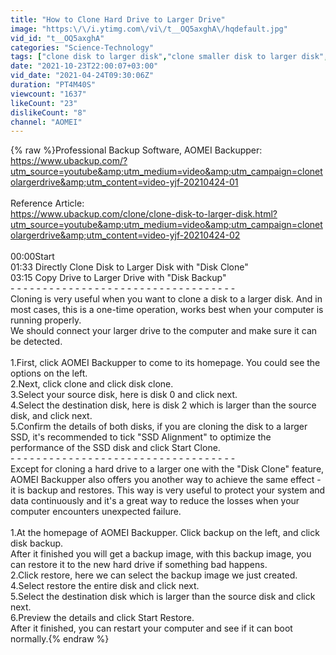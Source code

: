 ```yaml
---
title: "How to Clone Hard Drive to Larger Drive"
image: "https:\/\/i.ytimg.com\/vi\/t__OQ5axghA\/hqdefault.jpg"
vid_id: "t__OQ5axghA"
categories: "Science-Technology"
tags: ["clone disk to larger disk","clone smaller disk to larger disk","clone disk to larger drive"]
date: "2021-10-23T22:00:07+03:00"
vid_date: "2021-04-24T09:30:06Z"
duration: "PT4M40S"
viewcount: "1637"
likeCount: "23"
dislikeCount: "8"
channel: "AOMEI"
---
```

{% raw %}Professional Backup Software, AOMEI Backupper: <br /><a rel="nofollow" target="blank" href="https://www.ubackup.com/?utm_source=youtube&amp;utm_medium=video&amp;utm_campaign=clonetolargerdrive&amp;utm_content=video-yjf-20210424-01">https://www.ubackup.com/?utm_source=youtube&amp;utm_medium=video&amp;utm_campaign=clonetolargerdrive&amp;utm_content=video-yjf-20210424-01</a> <br /><br />Reference Article:<br /><a rel="nofollow" target="blank" href="https://www.ubackup.com/clone/clone-disk-to-larger-disk.html?utm_source=youtube&amp;utm_medium=video&amp;utm_campaign=clonetolargerdrive&amp;utm_content=video-yjf-20210424-02">https://www.ubackup.com/clone/clone-disk-to-larger-disk.html?utm_source=youtube&amp;utm_medium=video&amp;utm_campaign=clonetolargerdrive&amp;utm_content=video-yjf-20210424-02</a><br /><br />00:00​​​​​​​​​​​ Start<br />01:33​​​​​ Directly Clone Disk to Larger Disk with &quot;Disk Clone&quot;<br />03:15​​​​​​ Copy Drive to Larger Drive with &quot;Disk Backup&quot;<br />- - - - - - - - - - - - - - - - - - - - - - - - - - - - - - - - - - -<br />Cloning is very useful when you want to clone a disk to a larger disk. And in most cases, this is a one-time operation, works best when your computer is running properly.<br />We should connect your larger drive to the computer and make sure it can be detected.<br /><br />1.First, click AOMEI Backupper to come to its homepage. You could see the options on the left.<br />2.Next, click clone and click disk clone.<br />3.Select your source disk, here is disk 0 and click next.<br />4.Select the destination disk, here is disk 2 which is larger than the source disk, and click next.<br />5.Confirm the details of both disks, if you are cloning the disk to a larger SSD, it's recommended to tick &quot;SSD Alignment&quot; to optimize the performance of the SSD disk and click Start Clone.  <br />- - - - - - - - - - - - - - - - - - - - - - - - - - - - - - - - - - -<br />Except for cloning a hard drive to a larger one with the &quot;Disk Clone&quot; feature, AOMEI Backupper also offers you another way to achieve the same effect - it is backup and restores. This way is very useful to protect your system and data continuously and it's a great way to reduce the losses when your computer encounters unexpected failure.<br /><br />1.At the homepage of AOMEI Backupper. Click backup on the left, and click disk backup.<br />After it finished you will get a backup image, with this backup image, you can restore it to the new hard drive if something bad happens.<br />2.Click restore, here we can select the backup image we just created.<br />4.Select restore the entire disk and click next.<br />5.Select the destination disk which is larger than the source disk and click next.<br />6.Preview the details and click Start Restore. <br />After it finished, you can restart your computer and see if it can boot normally.{% endraw %}
